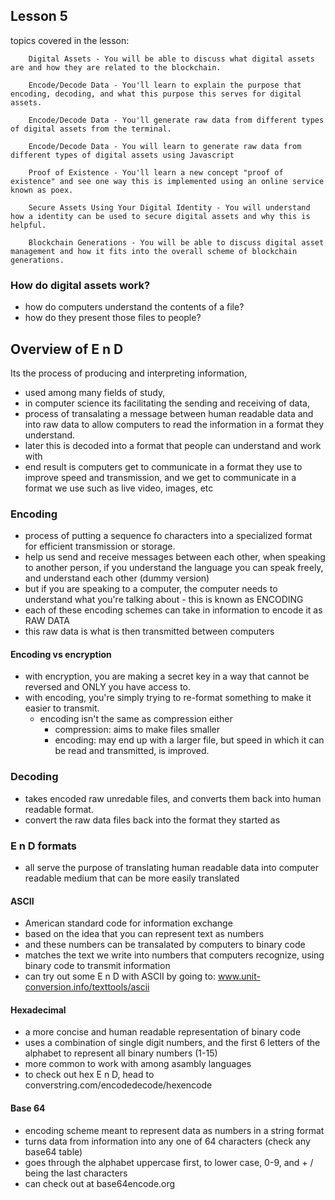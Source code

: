 ## Lesson 5

topics covered in the lesson:
```
	Digital Assets - You will be able to discuss what digital assets are and how they are related to the blockchain.

	Encode/Decode Data - You'll learn to explain the purpose that encoding, decoding, and what this purpose this serves for digital assets.

	Encode/Decode Data - You'll generate raw data from different types of digital assets from the terminal.

	Encode/Decode Data - You will learn to generate raw data from different types of digital assets using Javascript

	Proof of Existence - You'll learn a new concept "proof of existence" and see one way this is implemented using an online service known as poex.

	Secure Assets Using Your Digital Identity - You will understand how a identity can be used to secure digital assets and why this is helpful.
	
	Blockchain Generations - You will be able to discuss digital asset management and how it fits into the overall scheme of blockchain generations.
```
### How do digital assets work?

- how do computers understand the contents of a file?
- how do they present those files to people? 

## Overview of E n D

Its the process of producing and interpreting information, 
- used among many fields of study, 
- in computer science its facilitating the sending and receiving of data, 
- process of transalating a message between human readable data and into raw data to allow computers to read the information in a format they understand.
- later this is decoded into a format that people can understand and work with
- end result is computers get to communicate in a format they use to improve speed and transmission, and we get to communicate in a format we use such as live video, images, etc

### Encoding
- process of putting a sequence fo characters into a specialized format for efficient transmission or storage.
- help us send and receive messages between each other, when speaking to another person, if you understand the language you can speak freely, and understand each other  (dummy version)
- but if you are speaking to a computer, the computer needs to understand what you're talking about - this is known as ENCODING
- each of these encoding schemes can take in information to encode it as RAW DATA
- this raw data is what is then transmitted between computers

#### Encoding vs encryption
- with encryption, you are making a secret key in a way that cannot be reversed and ONLY you have access to.
- with encoding, you're simply trying to re-format something to make it easier to transmit. 
	- encoding isn't the same as compression either
		- compression: aims to make files smaller
		- encoding: may end up with a larger file, but speed in which it can be read and transmitted, is improved.

### Decoding 
- takes encoded raw unredable files, and converts them back into human readable format.
- convert the raw data files back into the format they started as

### E n D formats
- all serve the purpose of translating human readable data into computer readable medium that
can be more easily translated

#### ASCII
- American standard code for information exchange
- based on the idea that you can represent text as numbers
- and these numbers can be transalated by computers to binary code
- matches the text we write into numbers that computers recognize, using binary code to transmit information
- can try out some E n D with ASCII by going to: www.unit-conversion.info/texttools/ascii

#### Hexadecimal
- a more concise and human readable representation of binary code
- uses a combination of single digit numbers, and the first 6 letters of the alphabet to represent all binary numbers (1-15)
- more common to work with among asambly languages
- to check out hex E n D, head to converstring.com/encodedecode/hexencode

#### Base 64
- encoding scheme meant to represent data as numbers in a string format
- turns data from information into any one of 64 characters (check any base64 table)
- goes through the alphabet uppercase first, to lower case, 0-9, and + / being the last characters
- can check out at base64encode.org
